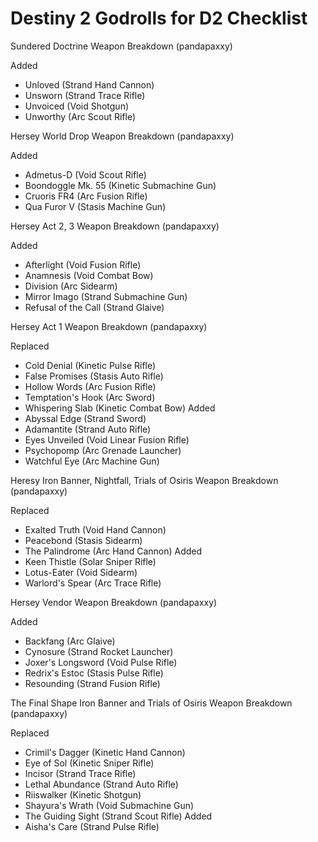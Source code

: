 Destiny 2 Godrolls for D2 Checklist
===================================

Sundered Doctrine Weapon Breakdown (pandapaxxy)

Added
* Unloved (Strand Hand Cannon)
* Unsworn (Strand Trace Rifle)
* Unvoiced (Void Shotgun)
* Unworthy (Arc Scout Rifle)

Hersey World Drop Weapon Breakdown (pandapaxxy)

Added
* Admetus-D (Void Scout Rifle)
* Boondoggle Mk. 55 (Kinetic Submachine Gun)
* Cruoris FR4 (Arc Fusion Rifle)
* Qua Furor V (Stasis Machine Gun)

Hersey Act 2, 3 Weapon Breakdown (pandapaxxy)

Added
* Afterlight (Void Fusion Rifle)
* Anamnesis (Void Combat Bow)
* Division (Arc Sidearm)
* Mirror Imago (Strand Submachine Gun)
* Refusal of the Call (Strand Glaive)

Hersey Act 1 Weapon Breakdown (pandapaxxy)

Replaced
* Cold Denial (Kinetic Pulse Rifle)
* False Promises (Stasis Auto Rifle)
* Hollow Words (Arc Fusion Rifle)
* Temptation's Hook (Arc Sword)
* Whispering Slab (Kinetic Combat Bow)
Added
* Abyssal Edge (Strand Sword)
* Adamantite (Strand Auto Rifle)
* Eyes Unveiled (Void Linear Fusion Rifle)
* Psychopomp (Arc Grenade Launcher)
* Watchful Eye (Arc Machine Gun)

Heresy Iron Banner, Nightfall, Trials of Osiris Weapon Breakdown (pandapaxxy)

Replaced
* Exalted Truth (Void Hand Cannon)
* Peacebond (Stasis Sidearm)
* The Palindrome (Arc Hand Cannon)
Added
* Keen Thistle (Solar Sniper Rifle)
* Lotus-Eater (Void Sidearm)
* Warlord's Spear (Arc Trace Rifle)

Hersey Vendor Weapon Breakdown (pandapaxxy)

Added
* Backfang (Arc Glaive)
* Cynosure (Strand Rocket Launcher)
* Joxer's Longsword (Void Pulse Rifle)
* Redrix's Estoc (Stasis Pulse Rifle)
* Resounding (Strand Fusion Rifle)

The Final Shape Iron Banner and Trials of Osiris Weapon Breakdown (pandapaxxy)

Replaced
* Crimil's Dagger (Kinetic Hand Cannon)
* Eye of Sol (Kinetic Sniper Rifle)
* Incisor (Strand Trace Rifle)
* Lethal Abundance (Strand Auto Rifle)
* Riiswalker (Kinetic Shotgun)
* Shayura's Wrath (Void Submachine Gun)
* The Guiding Sight (Strand Scout Rifle)
Added
* Aisha's Care (Strand Pulse Rifle)

